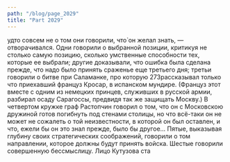 ```yaml
---
path: "/blog/page_2029"
title: "Part 2029"
---
```


удто совсем не о том они говорили, что̀ он желал знать, — отворачивался. Одни говорили о выбранной позиции, критикуя не столько самую позицию, сколько умственные способности тех, которые ее выбрали; другие доказывали, что ошибка была сделана прежде, что надо было принять сраженье еще третьего дня; третьи говорили о битве при Саламанке, про которую 273рассказывал только что приехавший француз Кросар, в испанском мундире. (Француз этот вместе с одним из немецких принцев, служивших в русской армии, разбирал осаду Сарагоссы, предвидя так же защищать Москву.) В четвертом кружке граф Растопчин говорил о том, что он с Московскою дружиной готов погибнуть под стенами столицы, но что всё-таки он не может не сожалеть о той неизвестности, в которой он был оставлен, и что, ежели бы он это знал прежде, было бы другое... Пятые, выказывая глубину своих стратегических соображений, говорили о том направлении, которое должны будут принять войска. Шестые говорили совершенную бессмыслицу. Лицо Кутузова ста
